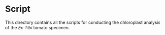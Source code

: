 Script
===

This directory contains all the scripts for conducting the chloroplast analysis of the *En Tibi* tomato specimen.

